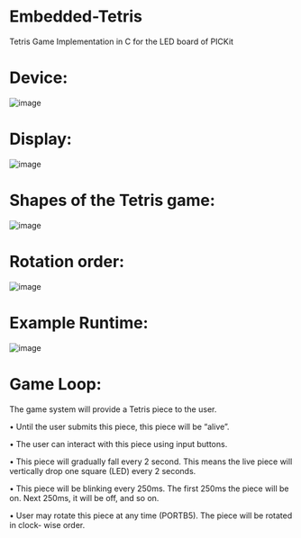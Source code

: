 # Embedded-Tetris  
Tetris Game Implementation in C for the LED board of PICKit

# Device:  

![image](https://github.com/yalcinalp/Assembly-Tetris/assets/95969634/d700872b-76cb-4cf2-bafd-2614f9b04cf8)

# Display:  

![image](https://github.com/yalcinalp/Assembly-Tetris/assets/95969634/947ae16f-bbc1-4a15-b3b9-ed6c7a3032fc)

# Shapes of the Tetris game:  

![image](https://github.com/yalcinalp/Assembly-Tetris/assets/95969634/6b4746be-1d87-40bb-8ab5-2b9aebadbb77)

# Rotation order:  

![image](https://github.com/yalcinalp/Assembly-Tetris/assets/95969634/c6cd3dcd-bc25-4510-903e-079f6244b279)

# Example Runtime: 

![image](https://github.com/yalcinalp/Assembly-Tetris/assets/95969634/433364ca-5b72-4e76-98c0-9af641632154)

# Game Loop:  
The game system will provide a Tetris piece to the user.  

• Until the user submits this piece, this piece will be “alive”.  

• The user can interact with this piece using input buttons.  

• This piece will gradually fall every 2 second. This means the live piece will vertically drop one square (LED) every 2 seconds.  

• This piece will be blinking every 250ms. The first 250ms the piece will be on. Next 250ms, it will be off, and so on.  

• User may rotate this piece at any time (PORTB5). The piece will be rotated in clock- wise order.  

 
